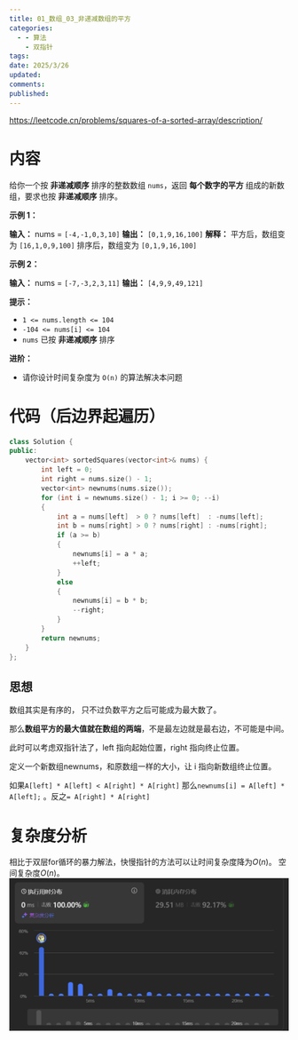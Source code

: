 ```yaml
---
title: 01_数组_03_非递减数组的平方
categories:
  - - 算法
    - 双指针
tags: 
date: 2025/3/26
updated: 
comments: 
published:
---
```

https://leetcode.cn/problems/squares-of-a-sorted-array/description/
# 内容

给你一个按 **非递减顺序** 排序的整数数组 `nums`，返回 **每个数字的平方** 组成的新数组，要求也按 **非递减顺序** 排序。

**示例 1：**

**输入：** nums = `[-4,-1,0,3,10]`
**输出：** `[0,1,9,16,100]`
**解释：** 平方后，数组变为 `[16,1,0,9,100]`
排序后，数组变为 `[0,1,9,16,100]`

**示例 2：**

**输入：** nums = `[-7,-3,2,3,11]`
**输出：** `[4,9,9,49,121]`

**提示：**

- `1 <= nums.length <= 104`
- `-104 <= nums[i] <= 104`
- `nums` 已按 **非递减顺序** 排序

**进阶：**

- 请你设计时间复杂度为 `O(n)` 的算法解决本问题
# 代码（后边界起遍历）
```cpp
class Solution {
public:
    vector<int> sortedSquares(vector<int>& nums) {
        int left = 0;
        int right = nums.size() - 1;
        vector<int> newnums(nums.size());
        for (int i = newnums.size() - 1; i >= 0; --i)
        {
            int a = nums[left]  > 0 ? nums[left]  : -nums[left];
            int b = nums[right] > 0 ? nums[right] : -nums[right];
            if (a >= b)
            {
                newnums[i] = a * a;
                ++left;
            }
            else
            {
                newnums[i] = b * b;
                --right;
            }
        }
        return newnums;
    }
};
```
## 思想
数组其实是有序的， 只不过负数平方之后可能成为最大数了。

那么**数组平方的最大值就在数组的两端**，不是最左边就是最右边，不可能是中间。

此时可以考虑双指针法了，left 指向起始位置，right 指向终止位置。

定义一个新数组newnums，和原数组一样的大小，让 i 指向新数组终止位置。

如果`A[left] * A[left] < A[right] * A[right]` 那么`newnums[i] = A[left] * A[left];` 。反之`= A[right] * A[right]`
# 复杂度分析
相比于双层for循环的暴力解法，快慢指针的方法可以让时间复杂度降为$O(n)$。
空间复杂度$O(n)$。
![](../../images/01_数组_03_非递减数组的平方/image-20250326232703496.png)

